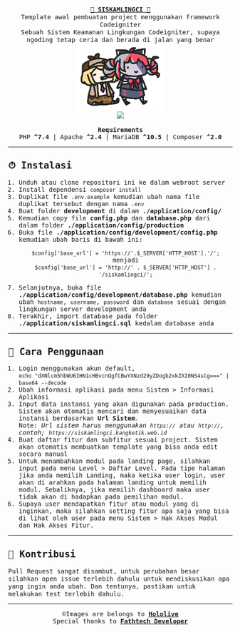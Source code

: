 <p align="center">
 <br />
 <samp>
  <b><a rel="nofollow noopener noreferrer" target="_blank" href="https://github.com/kangketikonlen/siskamlingci">🗿 SISKAMLINGCI 🗿</a></b>
  <br />
  Template awal pembuatan project menggunakan framework Codeigniter<br />
  Sebuah Sistem Keamanan Lingkungan Codeigniter, supaya ngoding tetap ceria dan berada di jalan yang benar
 </samp>
 <br />
 <img src="https://raw.githubusercontent.com/kangketikonlen/kangketikonlen/main/assets/watollie.gif" width="200"/><br />
 <img src="https://img.shields.io/github/last-commit/kangketikonlen/siskamlingci?style=flat-square" /><br />
</p>

<samp>
  <p align="center">
    <b>Requirements</b><br />
    PHP <b>^7.4</b> | Apache <b>^2.4</b> | MariaDB <b>^10.5</b> | Composer <b>^2.0</b>
  </p>
  <hr />
  
  <h2>⏱ Instalasi</h2>
  <ol>
    <li>Unduh atau clone repositori ini ke dalam webroot server</li>
    <li>Install dependensi <code>composer install</code></li>
    <li>Duplikat file <code>.env.example</code> kemudian ubah nama file duplikat tersebut dengan nama <code>.env</code></li>
    <li>Buat folder <b>development</b> di dalam <b>./application/config/</b></li>
    <li>Kemudian copy file <b>config.php</b> dan <b>database.php</b> dari dalam folder <b>./application/config/production</b></li>
    <li>Buka file <b>./application/config/development/config.php</b> kemudian ubah baris di bawah ini: <br /> <p align="center"><code>$config['base_url'] = 'https://'.$_SERVER['HTTP_HOST'].'/';</code><br /> menjadi <br /> <code>$config['base_url'] = 'http://' . $_SERVER['HTTP_HOST'] . '/siskamlingci/';</code></p>
    </li>
    <li>Selanjutnya, buka file <b>./application/config/development/database.php</b> kemudian ubah <code>hostname</code>, <code>username</code>, <code>password</code> dan <code>database</code> sesuai dengan lingkungan server development anda</li>
    <li>Terakhir, import database pada folder <b>./application/siskamlingci.sql</b> kedalam database anda</b>
  </ol>
  <hr />
  
  <h2>🧭 Cara Penggunaan</h2>
  <ol>
    <li>Login menggunakan akun default, <br /><code>echo "dXNlcm5hbWU6IHN1cHBvcnQgfCBwYXNzd29yZDogb2xkZXI0NS4sCg===" | base64 --decode</code></li>
    <li>Ubah informasi aplikasi pada menu Sistem > Informasi Aplikasi</li>
    <li>Input data instansi yang akan digunakan pada production. Sistem akan otomatis mencari dan menyesuaikan data instansi berdasarkan <b>Url Sistem</b>. <br />Note: <i>Url sistem harus menggunakan <code>https://</code> atau <code>http://</code>, contoh; <code>https://siskamlingci.kangketik.web.id</code></i>
    <li>Buat daftar fitur dan subfitur sesuai project. Sistem akan otomatis membuatkan template yang bisa anda edit secara manual</li>
	<li>Untuk menambahkan modul pada landing page, silahkan input pada menu Level > Daftar Level. Pada tipe halaman jika anda memilih Landing, maka ketika user login, user akan di arahkan pada halaman landing untuk memilih modul. Sebaliknya, jika memilih dashboard maka user tidak akan di hadapkan pada pemilihan modul.
	<li>Supaya user mendapatkan fitur atau modul yang di inginkan, maka silahkan setting fitur apa saja yang bisa di lihat oleh user pada menu Sistem > Hak Akses Modul dan Hak Akses Fitur.
  </ol>
  <hr />

  <h2>🤝 Kontribusi</h2>
  Pull Request sangat disambut, untuk perubahan besar silahkan open issue terlebih dahulu untuk mendiskusikan apa yang ingin anda ubah. Dan tentunya, pastikan untuk melakukan test terlebih dahulu.
  <hr />

  <p align="center">
  	&copy;Images are belongs to <b><a href="https://www.hololive.tv/" target="_blank">Hololive</a></b><br />
	Special thanks to <b><a rel="nofollow noopener noreferrer" href="https://github.com/fathtech">Fathtech Developer</a></b>
  </p>
</samp>